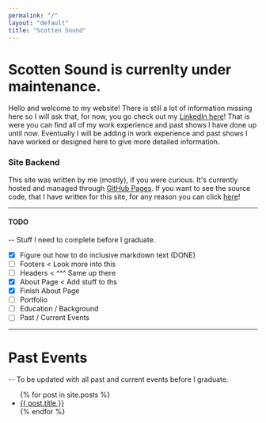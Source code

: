 ```yaml
---
permalink: "/"
layout: "default"
title: "Scotten Sound"
---
```


# Scotten Sound is currenlty under maintenance.
Hello and welcome to my website! There is still a lot of information missing here so I will ask that, for now, you go check out my [LinkedIn here](https://www.linkedin.com/in/opscotten)! That is were you can find all of my work experience and past shows I have done up until now. Eventually I will be adding in work experience and past shows I have worked or designed here to give more detailed information.

### Site Backend
This site was written by me (mostly), if you were curious. It's currently hosted and managed through [GitHub Pages](https://pages.github.com/). If you want to see the source code, that I have written for this site, for any reason you can click [here](https://github.com/Scotten-Labs/Scotten-Sound-Site)!

---

#### TODO

 -- Stuff I need to complete before I graduate.

- [x] Figure out how to do inclusive markdown text (DONE)
- [ ] Footers < Look more into this
- [ ] Headers < ^^^ Same up there
- [x] About Page < Add stuff to ths
- [x] Finish About Page
- [ ] Portfolio
- [ ] Education / Background
- [ ] Past / Current Events

---

# Past Events

 -- To be updated with all past and current events before I graduate.

<ul>
  {% for post in site.posts %}
    <li>
      <a href="{{ post.url }}">{{ post.title }}</a>
    </li>
  {% endfor %}
</ul>
